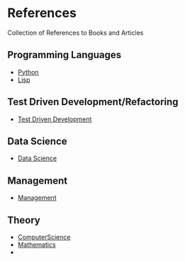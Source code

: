 # References
Collection of References to Books and Articles

## Programming Languages
* [Python](python.md)
* [Lisp](lisp.md)

## Test Driven Development/Refactoring
* [Test Driven Development](tdd.md)

## Data Science
* [Data Science](data-science.md)

## Management
* [Management](management.md)

## Theory
* [ComputerScience](computer-science.md)
* [Mathematics](mathematics.md)
* 

